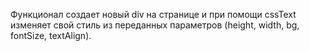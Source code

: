Функционал создает новый div на странице и при помощи cssText изменяет свой стиль из переданных параметров (height, width, bg, fontSize, textAlign).

